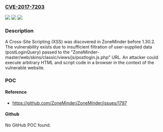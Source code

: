 ### [CVE-2017-7203](https://cve.mitre.org/cgi-bin/cvename.cgi?name=CVE-2017-7203)
![](https://img.shields.io/static/v1?label=Product&message=n%2Fa&color=blue)
![](https://img.shields.io/static/v1?label=Version&message=n%2Fa&color=blue)
![](https://img.shields.io/static/v1?label=Vulnerability&message=n%2Fa&color=brighgreen)

### Description

A Cross-Site Scripting (XSS) was discovered in ZoneMinder before 1.30.2. The vulnerability exists due to insufficient filtration of user-supplied data (postLoginQuery) passed to the "ZoneMinder-master/web/skins/classic/views/js/postlogin.js.php" URL. An attacker could execute arbitrary HTML and script code in a browser in the context of the vulnerable website.

### POC

#### Reference
- https://github.com/ZoneMinder/ZoneMinder/issues/1797

#### Github
No GitHub POC found.

